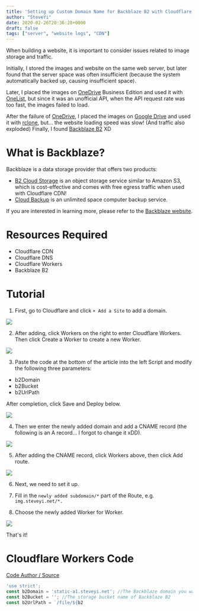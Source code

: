 ```yaml
---
title: 'Setting up Custom Domain Name for Backblaze B2 with Cloudflare Workers'
author: "SteveYi"
date: 2020-02-26T20:36:28+0000
draft: false
tags: ["server", "website logs", "CDN"]
---
```


When building a website, it is important to consider issues related to image storage and traffic.

Initially, I stored the images and website on the same web server, but later found that the server space was often insufficient (because the system automatically backed up, causing insufficient space).

Later, I placed the images on [OneDrive](https://onedrive.com) Business Edition and used it with [OneList](https://github.com/MoeClub/OneList/), but since it was an unofficial API, when the API request rate was too fast, the images failed to load.

After the failure of [OneDrive](https://onedrive.com), I placed the images on [Google Drive](https://drive.google.com) and used it with [rclone](https://rclone.org), but... the website loading speed was slow! (And traffic also exploded) Finally, I found [Backblaze B2](https://www.backblaze.com/b2/cloud-storage.html) XD

# What is Backblaze?

Backblaze is a data storage provider that offers two products:
- [B2 Cloud Storage](https://www.backblaze.com/b2/cloud-storage.html) is an object storage service similar to Amazon S3, which is cost-effective and comes with free egress traffic when used with Cloudflare CDN!
- [Cloud Backup](https://www.backblaze.com/cloud-backup.html) is an unlimited space computer backup service.

If you are interested in learning more, please refer to the [Backblaze website](https://www.backblaze.com).

# Resources Required

- Cloudflare CDN
- Cloudflare DNS
- Cloudflare Workers
- Backblaze B2

# Tutorial

1. First, go to Cloudflare and click `+ Add a Site` to add a domain.

![](https://static-a1.steveyi.net/media/blog/2020/04/B2-CFWorkers-01-1920x1082.png)

2. After adding, click Workers on the right to enter Cloudflare Workers. Then click Create a Worker to create a new Worker.

![](https://static-a1.steveyi.net/media/blog/2020/04/B2-CFWorkers-02-1920x407.png)

3. Paste the code at the bottom of the article into the left Script and modify the following three parameters:

- b2Domain
- b2Bucket
- b2UrlPath

After completion, click Save and Deploy below.

![](https://static-a1.steveyi.net/media/blog/2020/04/B2-CFWorkers-03-1920x967.png)

4. Then we enter the newly added domain and add a CNAME record (the following is an A record... I forgot to change it xDD).

![](https://static-a1.steveyi.net/media/blog/2020/04/B2-CFWorkers-04-1920x469.png)

5. After adding the CNAME record, click Workers above, then click Add route.

![](https://static-a1.steveyi.net/media/blog/2020/04/B2-CFWorkers-05-1920x693.png)

6. Next, we need to set it up. 

1. Fill in the `newly added subdomain/*` part of the Route, e.g. `img.steveyi.net/*.`
2. Choose the newly added Worker for Worker.

![](https://static-a1.steveyi.net/media/blog/2020/04/B2-CFWorkers-06.png)

That's it!

# Cloudflare Workers Code

[Code Author / Source](https://jross.me/free-personal-image-hosting-with-backblaze-b2-and-cloudflare-workers/)

```javascript
'use strict';
const b2Domain = 'static-a1.steveyi.net'; //The Backblaze domain you want to bind to Cloudflare.
const b2Bucket = ''; //The storage bucket name of Backblaze B2
const b2UrlPath = `/file/${b2
